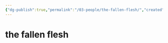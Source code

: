 ```yaml
---
{"dg-publish":true,"permalink":"/03-people/the-fallen-flesh/","created":"2024-10-28T09:24:13.525-05:00","updated":"2024-10-28T09:24:42.622-05:00"}
---
```


# the fallen flesh
